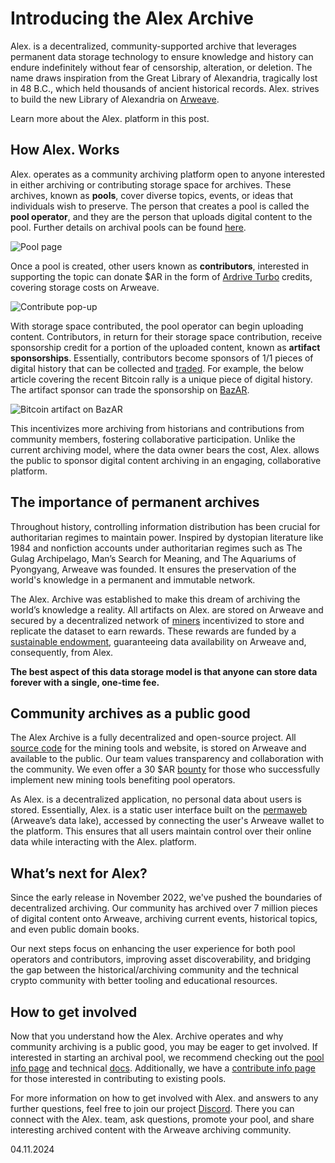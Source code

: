 # Introducing the Alex Archive

Alex. is a decentralized, community-supported archive that leverages permanent data storage technology to ensure knowledge and history can endure indefinitely without fear of censorship, alteration, or deletion. The name draws inspiration from the Great Library of Alexandria, tragically lost in 48 B.C., which held thousands of ancient historical records. Alex. strives to build the new Library of Alexandria on [Arweave](https://arweave.org/).

Learn more about the Alex. platform in this post.

## How Alex. Works

Alex. operates as a community archiving platform open to anyone interested in either archiving or contributing storage space for archives. These archives, known as **pools**, cover diverse topics, events, or ideas that individuals wish to preserve. The person that creates a pool is called the **pool operator**, and they are the person that uploads digital content to the pool. Further details on archival pools can be found [here](https://alex.arweave.dev/#/create/).

![Pool page](https://lfm2oggmri6yg7klrzwo5lygyllsehzh63ucntivy2cahmgmkita.arweave.net/WVmnGMyKPYN9S45s7q8GwtciHyf26CbNFcaEA7DMUiY)

Once a pool is created, other users known as **contributors**, interested in supporting the topic can donate $AR in the form of [Ardrive Turbo](https://ardrive.io/turbo-bundler/) credits, covering storage costs on Arweave.

![Contribute pop-up](https://7pouz6q55nnm7ayzw3p6nkfcittvqvh5o64z7kt6afffeoegryjq.arweave.net/-91M-h3rWs-DGbbf5qiiROdYVP13uZ-qfgFKUjiGjhM)

With storage space contributed, the pool operator can begin uploading content. Contributors, in return for their storage space contribution, receive sponsorship credit for a portion of the uploaded content, known as **artifact sponsorships**. Essentially, contributors become sponsors of 1/1 pieces of digital history that can be collected and [traded](https://alex.arweave.dev/#/trade/). For example, the below article covering the recent Bitcoin rally is a unique piece of digital history. The artifact sponsor can trade the sponsorship on [BazAR](https://bazar.arweave.dev/#/asset/NMLa6zeVZERWyPM9Nzwl36IHIktXgxY-NqXihn6BVEk).

![Bitcoin artifact on BazAR](https://5fpjnmyhdndprsa6rwgu3tmytyiqfpidcgbz7jfmfzdeg4ohfbta.arweave.net/6V6WswcbRvjIHo2NTc2YnhECvQMRg5-krC5GQ3HHKGY)

This incentivizes more archiving from historians and contributions from community members, fostering collaborative participation. Unlike the current archiving model, where the data owner bears the cost, Alex. allows the public to sponsor digital content archiving in an engaging, collaborative platform.

## The importance of permanent archives

Throughout history, controlling information distribution has been crucial for authoritarian regimes to maintain power. Inspired by dystopian literature like 1984 and nonfiction accounts under authoritarian regimes such as The Gulag Archipelago, Man’s Search for Meaning, and The Aquariums of Pyongyang, Arweave was founded. It ensures the preservation of the world's knowledge in a permanent and immutable network.

The Alex. Archive was established to make this dream of archiving the world’s knowledge a reality. All artifacts on Alex. are stored on Arweave and secured by a decentralized network of [miners](https://arwiki.wiki/#/en/arweave-mining) incentivized to store and replicate the dataset to earn rewards. These rewards are funded by a [sustainable endowment](https://arwiki.wiki/#/en/storage-endowment), guaranteeing data availability on Arweave and, consequently, from Alex.

**The best aspect of this data storage model is that anyone can store data forever with a single, one-time fee.**

## Community archives as a public good

The Alex Archive is a fully decentralized and open-source project. All [source code](https://github.com/ArweaveAlex) for the mining tools and website, is stored on Arweave and available to the public. Our team values transparency and collaboration with the community. We even offer a 30 $AR [bounty](https://github.com/ArweaveAlex/arc-pools/blob/main/bounty.md) for those who successfully implement new mining tools benefiting pool operators.

As Alex. is a decentralized application, no personal data about users is stored. Essentially, Alex. is a static user interface built on the [permaweb](https://arwiki.wiki/#/en/the-permaweb) (Arweave’s data lake), accessed by connecting the user's Arweave wallet to the platform. This ensures that all users maintain control over their online data while interacting with the Alex. platform.

## What’s next for Alex?

Since the early release in November 2022, we've pushed the boundaries of decentralized archiving. Our community has archived over 7 million pieces of digital content onto Arweave, archiving current events, historical topics, and even public domain books.

Our next steps focus on enhancing the user experience for both pool operators and contributors, improving asset discoverability, and bridging the gap between the historical/archiving community and the technical crypto community with better tooling and educational resources.

## How to get involved

Now that you understand how the Alex. Archive operates and why community archiving is a public good, you may be eager to get involved. If interested in starting an archival pool, we recommend checking out the [pool info page](https://alex.arweave.dev/#/create/) and technical [docs](https://alex.arweave.dev/#/docs/introduction). Additionally, we have a [contribute info page](https://alex.arweave.dev/#/contribute/) for those interested in contributing to existing pools.

For more information on how to get involved with Alex. and answers to any further questions, feel free to join our project [Discord](http://discord.gg/2uZsWuTNvN). There you can connect with the Alex. team, ask questions, promote your pool, and share interesting archived content with the Arweave archiving community.

04.11.2024
